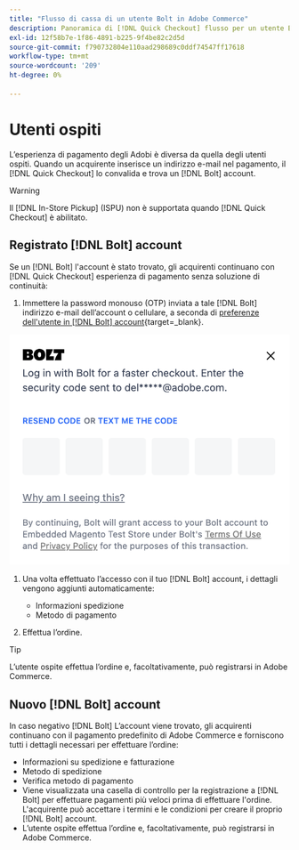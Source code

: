 ```yaml
---
title: "Flusso di cassa di un utente Bolt in Adobe Commerce"
description: Panoramica di [!DNL Quick Checkout] flusso per un utente Bolt in Adobe Commerce.
exl-id: 12f58b7e-1f86-4891-b225-9f4be82c2d5d
source-git-commit: f790732804e110aad298689c0ddf74547ff17618
workflow-type: tm+mt
source-wordcount: '209'
ht-degree: 0%

---
```


# Utenti ospiti

L’esperienza di pagamento degli Adobi è diversa da quella degli utenti ospiti. Quando un acquirente inserisce un indirizzo e-mail nel pagamento, il [!DNL Quick Checkout] lo convalida e trova un [!DNL Bolt] account.

>[!WARNING]
>
> Il [!DNL In-Store Pickup] (ISPU) non è supportata quando [!DNL Quick Checkout] è abilitato.

## Registrato [!DNL Bolt] account

Se un [!DNL Bolt] l&#39;account è stato trovato, gli acquirenti continuano con [!DNL Quick Checkout] esperienza di pagamento senza soluzione di continuità:

1. Immettere la password monouso (OTP) inviata a tale [!DNL Bolt] indirizzo e-mail dell’account o cellulare, a seconda di [preferenze dell&#39;utente in [!DNL Bolt] account](https://help.bolt.com/shoppers/account/account-settings/#how-to-set-preferred-login-method){target=_blank}.

![Popup](assets/new-logo-otp-email.png)

1. Una volta effettuato l’accesso con il tuo [!DNL Bolt] account, i dettagli vengono aggiunti automaticamente:

   - Informazioni spedizione
   - Metodo di pagamento

1. Effettua l’ordine.

>[!TIP]
>
> L’utente ospite effettua l’ordine e, facoltativamente, può registrarsi in Adobe Commerce.

## Nuovo [!DNL Bolt] account

In caso negativo [!DNL Bolt] L’account viene trovato, gli acquirenti continuano con il pagamento predefinito di Adobe Commerce e forniscono tutti i dettagli necessari per effettuare l’ordine:

- Informazioni su spedizione e fatturazione
- Metodo di spedizione
- Verifica metodo di pagamento
- Viene visualizzata una casella di controllo per la registrazione a [!DNL Bolt] per effettuare pagamenti più veloci prima di effettuare l&#39;ordine. L&#39;acquirente può accettare i termini e le condizioni per creare il proprio [!DNL Bolt] account.
- L’utente ospite effettua l’ordine e, facoltativamente, può registrarsi in Adobe Commerce.
